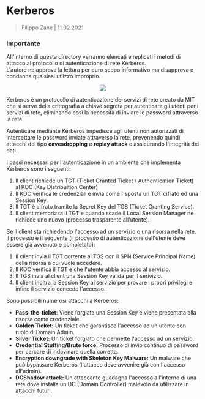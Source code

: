 # Kerberos

> Filippo Zane | 11.02.2021

### Importante
All'interno di questa directory verranno elencati e replicati i metodi di attacco al protocollo di autenticazione di rete Kerberos.\
L'autore ne approva la lettura per puro scopo informativo ma disapprova e condanna qualsiasi utilzzo improprio.


<p align="center">
  <img src="https://web.mit.edu/kerberos/images/dog-ring.jpg" />
</p>

Kerberos è un protocollo di autenticazione dei servizi di rete creato da MIT che si serve della crittografia a chiave segreta per autenticare gli utenti per i servizi di rete, eliminando così la necessità di inviare le password attraverso la rete.

Autenticare mediante Kerberos impedisce agli utenti non autorizzati di intercettare le password inviate attraverso la rete, prevenendo quindi attacchi del tipo **eavesdropping** e **replay attack** e assicurando l'integrità dei dati.

I passi necessari per l'autenticazione in un ambiente che implementa Kerberos sono i seguenti:
1. Il client richiede un TGT (Ticket Granted Ticket / Authentication Ticket) al KDC (Key Distribuition Center)
2. Il KDC verifica le credenziali e invia come risposta un TGT cifrato ed una Session Key.
3. Il TGT è cifrato tramite la Secret Key del TGS (Ticket Granting Service).
4. Il client memorizza il TGT e quando scade il Local Session Manager ne richiede uno nuovo (processo trasparente all'utente).

Se il client sta richiedendo l'accesso ad un servizio o una risorsa nella rete, il processo è il seguente (il processo di autenticazione dell'utente deve essere già avvenuto e completato):
1. Il client invia il TGT corrente al TGS con il SPN (Service Principal Name) della risorsa a cui vuole accedere.
2. Il KDC verifica il TGT e che l'utente abbia accesso al servizio.
3. Il TGS invia al client una Session Key valida per il serivizio.
4. Il client inoltra la Session Key al servizio per provare i propri privilegi e infine il servizio concede l'accesso.

Sono possibili numerosi attacchi a Kerberos:
* **Pass-the-ticket**: Viene forgiata una Session Key e viene presentata alla risorsa come credenziale.
* **Golden Ticket:** Un ticket che garantisce l'accesso ad un utente con ruolo di Domain Admin.
* **Silver Ticket:** Un ticket forgiato che permette l'accesso ad un servizio.
* **Credential Stuffing/Brute force:** Processo di invio continuo di password per cercare di indovinare quella corretta.
* **Encryption downgrade with Skeleton Key Malware:** Un malware che può bypassare Kerberos (l'attacco deve avvenire già con l'accesso all'admin).
* **DCShadow attack:** Un attaccante guadagna l'accesso all'interno di una rete dove installa un DC (Domain Controller) malevolo da utilizzare in attacchi futuri.
